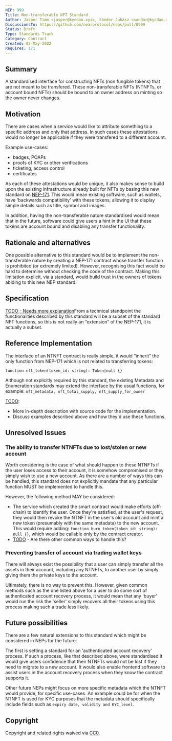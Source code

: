 ```yaml
---
NEP: 999
Title: Non-transferable NFT Standard
Author: Jasper Timm <jasper@kycdao.xyz>, Sándor Juhász <sandor@kycdao.xyz>, Balazs Nemethi <balazs@kycdao.xyz>
DiscussionsTo: https://github.com/nearprotocol/neps/pull/0999
Status: Draft
Type: Standards Track
Category: Contract
Created: 02-May-2022
Requires: 171
---
```


## Summary

A standardised interface for constructing NFTs (non fungible tokens) that are not meant to be transfered. These non-transferable NFTs (NTNFTs, or account bound NFTs) should be bound to an owner address on minting so the owner never changes.

## Motivation

There are cases when a service would like to attribute something to a specific address and only that address. In such cases these attestations would no longer be applicable if they were transfered to a different account.

Example use-cases:

- badges, POAPs
- proofs of KYC or other verifications
- ticketing, access control
- certificates

As each of these attestations would be unique, it also makes sense to build upon the existing infrastructure already built for NFTs by basing this new standard on [NEP-171](). This would mean existing software, such as wallets, have 'backwards compatibility' with these tokens, allowing it to display simple details such as title, symbol and images.

In addition, having the non-transferable nature standardised would mean that in the future, software could give users a hint in the UI that these tokens are account bound and disabling any transfer functionality.

## Rationale and alternatives

One possible alternative to this standard would be to implement the non-transferable nature by creating a NEP-171 contract whose transfer function is prohibited (or extremely limited). However, recognising this fact would be hard to determine without checking the code of the contract. Making this limitation explicit, via a standard, would build trust in the owners of tokens abiding to this new NEP standard.

## Specification

[TODO - Needs more explanation]()From a technical standpoint the functionalities described by this standard will be a subset of the standard NFT functions, so this is not really an “extension” of the NEP-171, it is actually a subset.

## Reference Implementation

The interface of an NTNFT contract is really simple, it would “inherit” the only function from NEP-171 which is not related to transferring tokens:

`function nft_token(token_id: string): Token|null {}`

Although not explicitly required by this standard, the existing Metadata and Enumeration standards may extend the interface by the usual functions, for example: `nft_metadata, nft_total_supply, nft_supply_for_owner`

[TODO]():
- More in-depth description with source code for the implementation.
- Discuss examples described above and how they'd use these functions.

## Unresolved Issues

### The ability to transfer NTNFTs due to lost/stolen or new account

Worth considering is the case of what should happen to these NTNFTs if the user loses access to their account, it is somehow compromised or they simply wish to use a new account. As there are a number of ways this can be handled, this standard does not explicitly mandate that any particular function MUST be implemented to handle this.

However, the following method MAY be considered:
- The service which created the smart contract would make efforts (off-chain) to identify the user. Once they're satisfied, at the user's request, they would then revoke the NTNFT in the user's old account and mint a new token (presumably with the same metadata) to the new account. This would require adding: `function burn_token(token_id: string): null {}`, which would be callable only by the contract creator.
- [TODO]() - Are there other common ways to handle this?

### Preventing transfer of account via trading wallet keys

There will always exist the possibility that a user can simply transfer all the assets in their account, including any NTNFTs, to another user by simply giving them the private keys to the account.

Ultimately, there is no way to prevent this. However, given common methods such as the one listed above for a user to do some sort of authenticated account recovery process, it would mean that any 'buyer' would run the risk the 'seller' simply recovers all their tokens using this process making such a trade less likely.

## Future possibilities

There are a few natural extensions to this standard which might be considered in NEPs for the future.

The first is setting a standard for an 'authenticated account recovery' process. If such a process, like that described above, were standardised it would give users confidence that their NTNFTs would not be lost if they need to migrate to a new account. It would also enable frontend software to assist users in the account recovery process when they know the contract supports it.

Other future NEPs might focus on more specific metadata which the NTNFT would provide, for specific use-cases. An example could be for when the NTNFT is used for KYC purposes that the metadata should specifically include fields such as `expiry date, validity and KYC_level`.

## Copyright
[copyright]: #copyright

Copyright and related rights waived via [CC0](https://creativecommons.org/publicdomain/zero/1.0/).
